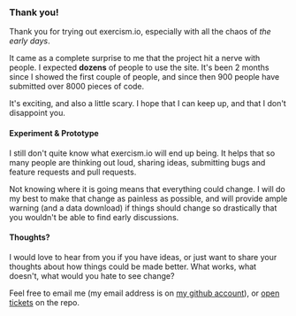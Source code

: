 ### Thank you!

Thank you for trying out exercism.io, especially with all the chaos of _the early days_.

It came as a complete surprise to me that the project hit a nerve with people. I expected **dozens** of people to use the site. It's been 2 months since I showed the first couple of people, and since then 900 people have submitted over 8000 pieces of code.

It's exciting, and also a little scary. I hope that I can keep up, and that I don't disappoint you.

#### Experiment & Prototype

I still don't quite know what exercism.io will end up being. It helps that so many people are thinking out loud, sharing ideas, submitting bugs and feature requests and pull requests.

Not knowing where it is going means that everything could change. I will do my best to make that change as painless as possible, and will provide ample warning (and a data download) if things should change so drastically that you wouldn't be able to find early discussions.

#### Thoughts?

I would love to hear from you if you have ideas, or just want to share your thoughts about how things could be made better. What works, what doesn't, what would you hate to see change?

Feel free to email me (my email address is on [my github account](https://github.com/kytrinyx/)), or [open tickets](https://github.com/kytrinyx/exercism.io/issues) on the repo.
